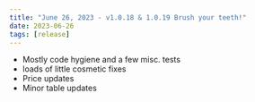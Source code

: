 ```yaml
---
title: "June 26, 2023 - v1.0.18 & 1.0.19 Brush your teeth!"
date: 2023-06-26
tags: [release]
---
```


* Mostly code hygiene and a few misc. tests
* loads of little cosmetic fixes
* Price updates
* Minor table updates
